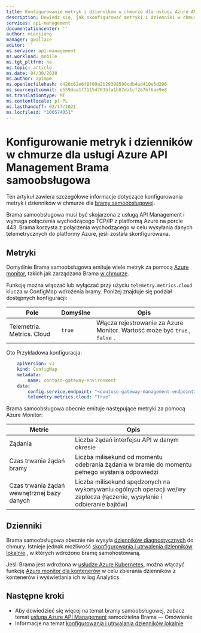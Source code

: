```yaml
---
title: Konfigurowanie metryk i dzienników w chmurze dla usługi Azure API Management Brama samoobsługowa | Microsoft Docs
description: Dowiedz się, jak skonfigurować metryki i dzienniki w chmurze dla bramy samohostowanej platformy Azure API Management
services: api-management
documentationcenter: ''
author: miaojiang
manager: gwallace
editor: ''
ms.service: api-management
ms.workload: mobile
ms.tgt_pltfrm: na
ms.topic: article
ms.date: 04/30/2020
ms.author: apimpm
ms.openlocfilehash: c420c62e6f8f09a2b29398590cdb4ad410e5d296
ms.sourcegitcommit: e559daa1f7115d703bfa1b87da1cf267bf6ae9e8
ms.translationtype: MT
ms.contentlocale: pl-PL
ms.lasthandoff: 02/17/2021
ms.locfileid: "100574051"
---
```

# <a name="configure-cloud-metrics-and-logs-for-azure-api-management-self-hosted-gateway"></a>Konfigurowanie metryk i dzienników w chmurze dla usługi Azure API Management Brama samoobsługowa

Ten artykuł zawiera szczegółowe informacje dotyczące konfigurowania metryk i dzienników w chmurze dla [bramy samoobsługowej](./self-hosted-gateway-overview.md).

Brama samoobsługowa musi być skojarzona z usługą API Management i wymaga połączenia wychodzącego TCP/IP z platformą Azure na porcie 443. Brama korzysta z połączenia wychodzącego w celu wysyłania danych telemetrycznych do platformy Azure, jeśli została skonfigurowana. 

## <a name="metrics"></a>Metryki
Domyślnie Brama samoobsługowa emituje wiele metryk za pomocą [Azure monitor](https://azure.microsoft.com/services/monitor/), takich jak zarządzana Brama [w chmurze](api-management-howto-use-azure-monitor.md). 

Funkcję można włączać lub wyłączać przy użyciu `telemetry.metrics.cloud` klucza w ConfigMap wdrożenia bramy. Poniżej znajduje się podział dostępnych konfiguracji:

| Pole  | Domyślne | Opis |
| ------------- | ------------- | ------------- |
| Telemetria. Metrics. Cloud  | `true` | Włącza rejestrowanie za Azure Monitor. Wartość może być `true` , `false` . |


Oto Przykładowa konfiguracja:

```yaml
    apiVersion: v1
    kind: ConfigMap
    metadata:
        name: contoso-gateway-environment
    data:
        config.service.endpoint: "<contoso-gateway-management-endpoint>"
        telemetry.metrics.cloud: "true"
```

Brama samoobsługowa obecnie emituje następujące metryki za pomocą Azure Monitor:

| Metric  | Opis |
| ------------- | ------------- |
| Żądania  | Liczba żądań interfejsu API w danym okresie |
| Czas trwania żądań bramy | Liczba milisekund od momentu odebrania żądania w bramie do momentu pełnego wysłania odpowiedzi |
| Czas trwania żądań wewnętrznej bazy danych | Liczba milisekund spędzonych na wykonywaniu ogólnych operacji we/wy zaplecza (łączenie, wysyłanie i odbieranie bajtów)  |

## <a name="logs"></a>Dzienniki

Brama samoobsługowa obecnie nie wysyła [dzienników diagnostycznych](./api-management-howto-use-azure-monitor.md#activity-logs) do chmury. Istnieje jednak możliwość [skonfigurowania i utrwalenia dzienników lokalnie](how-to-configure-local-metrics-logs.md) , w których wdrożono bramę samohostowaną. 

Jeśli Brama jest wdrożona w [usłudze Azure Kubernetes](https://azure.microsoft.com/services/kubernetes-service/), można włączyć funkcję [Azure monitor dla kontenerów](../azure-monitor/containers/container-insights-overview.md) w celu zbierania dzienników z kontenerów i wyświetlania ich w log Analytics. 


## <a name="next-steps"></a>Następne kroki

* Aby dowiedzieć się więcej na temat bramy samoobsługowej, zobacz temat [usługa Azure API Management](self-hosted-gateway-overview.md) samodzielna Brama — Omówienie
* Informacje na temat [konfigurowania i utrwalania dzienników lokalnie](how-to-configure-local-metrics-logs.md)

